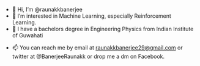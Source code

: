 - 👋 Hi, I’m @raunakkbanerjee
- 👀 I’m interested in Machine Learning, especially Reinforcement Learning.
- 🌱 I have a bachelors degree in Engineering Physics from Indian Institute of Guwahati
<!--- 💞️ I’m looking to collaborate on ...--->
- 📫 You can reach me by email at raunakkbanerjee29@gmail.com or twitter at @BanerjeeRaunakk or drop me a dm on Facebook.

<!---
raunakkbanerjee/raunakkbanerjee is a ✨ special ✨ repository because its `README.md` (this file) appears on your GitHub profile.
You can click the Preview link to take a look at your changes.
--->
